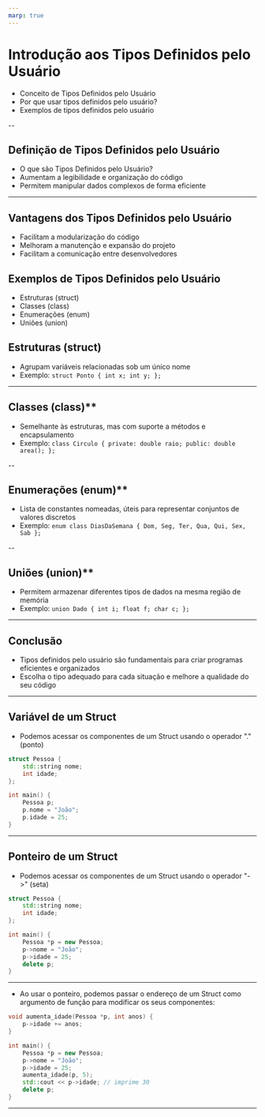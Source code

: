 ```yaml
---
marp: true
---
```


# Introdução aos Tipos Definidos pelo Usuário

- Conceito de Tipos Definidos pelo Usuário
- Por que usar tipos definidos pelo usuário?
- Exemplos de tipos definidos pelo usuário

--

## Definição de Tipos Definidos pelo Usuário

- O que são Tipos Definidos pelo Usuário?
- Aumentam a legibilidade e organização do código
- Permitem manipular dados complexos de forma eficiente

---

## Vantagens dos Tipos Definidos pelo Usuário

- Facilitam a modularização do código
- Melhoram a manutenção e expansão do projeto
- Facilitam a comunicação entre desenvolvedores

## Exemplos de Tipos Definidos pelo Usuário

- Estruturas (struct)
- Classes (class)
- Enumerações (enum)
- Uniões (union)

## Estruturas (struct)

- Agrupam variáveis relacionadas sob um único nome
- Exemplo: `struct Ponto { int x; int y; };`

---

## Classes (class)**
- Semelhante às estruturas, mas com suporte a métodos e encapsulamento
- Exemplo: `class Circulo { private: double raio; public: double area(); };`

--

## Enumerações (enum)**
- Lista de constantes nomeadas, úteis para representar conjuntos de valores discretos
- Exemplo: `enum class DiasDaSemana { Dom, Seg, Ter, Qua, Qui, Sex, Sab };`

--

## Uniões (union)**
- Permitem armazenar diferentes tipos de dados na mesma região de memória
- Exemplo: `union Dado { int i; float f; char c; };`

---

## Conclusão
- Tipos definidos pelo usuário são fundamentais para criar programas eficientes e organizados
- Escolha o tipo adequado para cada situação e melhore a qualidade do seu código

---

## Variável de um Struct

- Podemos acessar os componentes de um Struct usando o operador "." (ponto)

```c++
struct Pessoa {
    std::string nome;
    int idade;
};

int main() {
    Pessoa p;
    p.nome = "João";
    p.idade = 25;
}
```

---

## Ponteiro de um Struct

- Podemos acessar os componentes de um Struct usando o operador "->" (seta)

```c++
struct Pessoa {
    std::string nome;
    int idade;
};

int main() {
    Pessoa *p = new Pessoa;
    p->nome = "João";
    p->idade = 25;
    delete p;
}
```

---

- Ao usar o ponteiro, podemos passar o endereço de um Struct como argumento de função para modificar os seus componentes:

```c++
void aumenta_idade(Pessoa *p, int anos) {
    p->idade += anos;
}

int main() {
    Pessoa *p = new Pessoa;
    p->nome = "João";
    p->idade = 25;
    aumenta_idade(p, 5);
    std::cout << p->idade; // imprime 30
    delete p;
}
```

---

